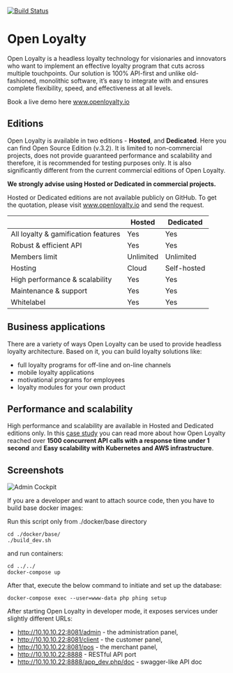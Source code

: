 [![Build Status](https://travis-ci.org/DivanteLtd/open-loyalty.svg?branch=master)](https://travis-ci.org/DivanteLtd/open-loyalty)

# Open Loyalty

Open Loyalty is a headless loyalty technology for visionaries and innovators who want to implement an effective loyalty program that cuts across multiple touchpoints. Our solution is 100% API-first and unlike old-fashioned, monolithic software, it’s easy to integrate with and ensures complete flexibility, speed, and effectiveness at all levels. 

Book a live demo here www.openloyalty.io

## Editions

Open Loyalty is available in two editions - **Hosted**, and **Dedicated**.
Here you can find Open Source Edition (v.3.2). It is limited to non-commercial projects, does not provide guaranteed performance and scalability and therefore, it is recommended for testing purposes only. It is also significantly different from the current commercial editions of Open Loyalty.  

**We strongly advise using Hosted or Dedicated in commercial projects.**

Hosted or Dedicated editions are not available publicly on GitHub.
To get the quotation, please visit www.openloyalty.io and send the request.

|                                     | Hosted    | Dedicated   |
| ----------------------------------- | --------- | ----------- |
| All loyalty & gamification features | Yes       | Yes         |
| Robust & efficient API              | Yes       | Yes         |
| Members limit                       | Unlimited | Unlimited   |
| Hosting                             | Cloud     | Self-hosted |
| High performance & scalability      | Yes       | Yes         |
| Maintenance & support               | Yes       | Yes         |
| Whitelabel                          | Yes       | Yes         |


## Business applications

There are a variety of ways Open Loyalty can be used to provide headless loyalty architecture. 
Based on it, you can build loyalty solutions like: 

* full loyalty programs for off-line and on-line channels
* mobile loyalty applications
* motivational programs for employees
* loyalty modules for your own product

## Performance and scalability
High performance and scalability are available in Hosted and Dedicated editions only.
In this [case study](https://www.openloyalty.io/building-a-massive-scale-loyalty-program-with-aws/) you can read more about how Open Loyalty reached over **1500 concurrent API calls 
with a response time under 1 second** and **Easy scalability with Kubernetes and AWS infrastructure**.

## Screenshots

![Admin Cockpit](https://user-images.githubusercontent.com/3582562/54033263-1db79500-41b4-11e9-8f2d-9b91acce50cf.png)

If you are a developer and want to attach source code, then you have to build base docker images:

Run this script only from ./docker/base directory
```
cd ./docker/base/
./build_dev.sh
```

and run containers:

```
cd ../../
docker-compose up
```

After that, execute the below command to initiate and set up the database:
```
docker-compose exec --user=www-data php phing setup
```

After starting Open Loyalty in developer mode, it exposes services under slightly different URLs:

 * http://10.10.10.22:8081/admin - the administration panel,
 * http://10.10.10.22:8081/client - the customer panel,
 * http://10.10.10.22:8081/pos - the merchant panel,
 * http://10.10.10.22:8888 - RESTful API port
 * http://10.10.10.22:8888/app_dev.php/doc - swagger-like API doc
